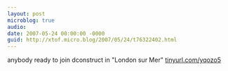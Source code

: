 ```yaml
---
layout: post
microblog: true
audio: 
date: 2007-05-24 00:00:00 -0000
guid: http://xtof.micro.blog/2007/05/24/t76322402.html
---
```

anybody ready to join dconstruct in "London sur Mer" [tinyurl.com/yqozo5](http://tinyurl.com/yqozo5)
